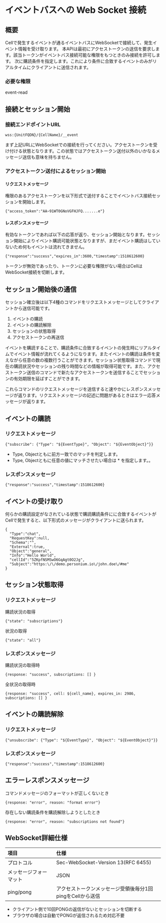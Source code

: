 # イベントバスへの Web Socket 接続

## 概要

Cellで発生するイベントが通るイベントバスにWebSocketで接続して、発生イベント情報を受け取ります。
本APIは最初にアクセストークンの送信を要求します。該当トークンがイベントバス接続可能な権限をもつときのみ接続を許可します。
次に購読条件を指定します。これにより条件に合致するイベントのみがリアルタイムにクライアントに送信されます。

### 必要な権限

 event-read


## 接続とセッション開始

### 接続エンドポイントURL

    wss:{UnitFQDN}/{CellName}/__event

まず上記URLにWebSocketでの接続を行ってください。アクセストークンを受け付ける状態となります。この状態ではアクセストークン送付以外のいかなるメッセージ送信も意味を持ちません。

### アクセストークン送付によるセッション開始

#### リクエストメッセージ

権限のあるアクセストークンを以下形式で送付することでイベントバス接続セッションを開始します。  

    {"access_token":"AA~91WT0GNoVGFHJFQ.......e"}

#### レスポンスメッセージ

有効なトークンであれば以下の応答が返り、セッション開始となります。セッション開始によりイベント購読可能状態となりますが、まだイベント購読はしていないため何もイベントは流れてきません。

    {"response":"success","expires_in":3600,"timestamp":1518612600}

トークンが無効であったり、トークンに必要な権限がない場合はCellはWebSocket接続を切断します。


## セッション開始後の通信

セッション確立後は以下4種のコマンドをリクエストメッセージとしてクライアントから送信可能です。

1. イベントの購読
1. イベントの購読解除
1. セッションの状態取得
1. アクセストークンの再送信

イベントを購読することで、購読条件に合致するイベントの発生時にリアルタイムでイベント情報が流れてくるようになります。またイベントの購読は条件を変えながら任意の数の複数行うことができます。セッション状態取得コマンドで現在の購読状況やセッションの残り時間などの情報が取得可能です。また、アクセストークン送信のコマンドで新たなアクセストークンを送信することでセッションの有効期限を延ばすことができます。

これらコマンドのリクエストメッセージを送信すると速やかにレスポンスメッセージが返ります。リクエストメッセージの記述に問題があるときはエラー応答メッセージが返ります。

## イベントの購読

### リクエストメッセージ

    {"subscribe": {"Type": "${EventType}", "Object": "${EventObject}"}}

* Type, Objectともに前方一致でのマッチを判定します。
* Type, Objectともに任意の値にマッチさせたい場合は * を指定します。。


### レスポンスメッセージ

    {"response":"success","timestamp":1518612600}


## イベントの受け取り

何らかの購読設定がなされている状態で購読購読条件にに合致するイベントがCellで発生すると、以下形式のメッセージがクライアントに送られます。  

    {
      "Type":"chat", 
      "RequestKey":null,
      "Schema":"",
      "External":true,
      "Object":"general",
      "Info":"Hello World", 
      "cellId":"5ZKpfNSMSwO6GqAgt0O2Jg", 
      "Subject":"https:\/\/demo.personium.io\/john.doe\/#me"
    }

## セッション状態取得

### リクエストメッセージ

購読状況の取得

    {"state": "subscriptions"}

状況の取得

    {"state": "all"}

### レスポンスメッセージ

購読状況の取得時

    {response: "success", subscriptions: [] }

全状況の取得時

    {response: "success", cell: ${cell_name}, expires_in: 2986, subscriptions: [] }

## イベントの購読解除

### リクエストメッセージ

    {"unsubscribe": {"Type": "${EventType}", "Object": "${EventObject}"}}

### レスポンスメッセージ

    {"response":"success","timestamp":1518612600}

## エラーレスポンスメッセージ

コマンドメッセージのフォーマットが正しくないとき

    {response: "error", reason: "format error"}

存在しない購読条件を購読解除しようとしたとき

    {response: "error", reason: "subscriptions not found"}



## WebSocket詳細仕様

|項目|仕様|
|:--|:--|
|プロトコル|Sec-WebSocket-Version 13(RFC 6455)|
|メッセージフォーマット|JSON|
|ping/pong|アクセストークンメッセージ受領後毎分1回pingをCellから送信|

* クライアント側で10回PONGの返信がないとセッションを切断する
* ブラウザの場合は自動でPONGが返信されるため対応不要
